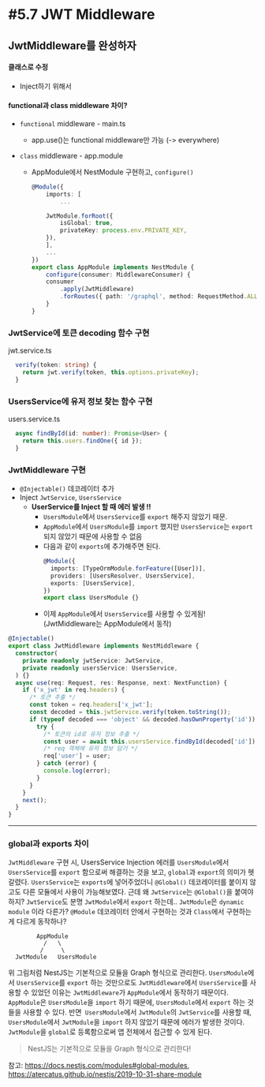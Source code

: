 # #5.7 JWT Middleware

## JwtMiddleware를 완성하자

#### 클래스로 수정

- Inject하기 위해서

#### functional과 class middleware 차이?

- `functional` middleware - main.ts
  - app.use()는 functional middleware만 가능 (-> everywhere)
- `class` middleware - app.module

  - AppModule에서 NestModule 구현하고, `configure()`

    ```ts
    @Module({
        imports: [
            ...

        JwtModule.forRoot({
            isGlobal: true,
            privateKey: process.env.PRIVATE_KEY,
        }),
        ],
        ...
    })
    export class AppModule implements NestModule {
        configure(consumer: MiddlewareConsumer) {
        consumer
            .apply(JwtMiddleware)
            .forRoutes({ path: '/graphql', method: RequestMethod.ALL });
        }
    }
    ```

### JwtService에 토큰 decoding 함수 구현

jwt.service.ts

```ts
  verify(token: string) {
    return jwt.verify(token, this.options.privateKey);
  }
```

### UsersService에 유저 정보 찾는 함수 구현

users.service.ts

```ts
  async findById(id: number): Promise<User> {
    return this.users.findOne({ id });
  }
```

### JwtMiddleware 구현

- `@Injectable()` 데코레이터 추가
- Inject `JwtService`, `UsersService`
  - **UserService를 Inject 할 때 에러 발생 !!**
    - `UsersModule`에서 `UsersService`를 `export` 해주지 않았기 때문.
    - `AppModule`에서 `UsersModule`를 `import` 했지만 `UsersService`는 `export` 되지 않았기 때문에 사용할 수 없음
    - 다음과 같이 `exports`에 추가해주면 된다.
      ```ts
      @Module({
        imports: [TypeOrmModule.forFeature([User])],
        providers: [UsersResolver, UsersService],
        exports: [UsersService],
      })
      export class UsersModule {}
      ```
    - 이제 `AppModule`에서 `UsersService`를 사용할 수 있게됨! (JwtMiddleware는 AppModule에서 동작)

```ts
@Injectable()
export class JwtMiddleware implements NestMiddleware {
  constructor(
    private readonly jwtService: JwtService,
    private readonly usersService: UsersService,
  ) {}
  async use(req: Request, res: Response, next: NextFunction) {
    if ('x_jwt' in req.headers) {
      /* 토큰 추출 */
      const token = req.headers['x_jwt'];
      const decoded = this.jwtService.verify(token.toString());
      if (typeof decoded === 'object' && decoded.hasOwnProperty('id')) {
        try {
          /* 토큰의 id로 유저 정보 추출 */
          const user = await this.usersService.findById(decoded['id']);
          /* req 객체에 유저 정보 담기 */
          req['user'] = user;
        } catch (error) {
          console.log(error);
        }
      }
    }
    next();
  }
}
```

---

### global과 exports 차이

`JwtMiddleware` 구현 시, UsersService Injection 에러를 `UsersModule`에서 `UsersService`를 `export` 함으로써 해결하는 것을 보고, `global`과 `export`의 의미가 헷갈렸다. `UsersService`는 `exports`에 넣어주었더니 `@Global()` 데코레이터를 붙이지 않고도 다른 모듈에서 사용이 가능해보였다. 근데 왜 `JwtService`는 `@Global()`을 붙여야하지? `JwtService`도 분명 `JwtModule`에서 `export` 하는데.. `JwtModule`은 `dynamic module` 이라 다른가? `@Module` 데코레이터 안에서 구현하는 것과 `Class`에서 구현하는 게 다르게 동작하나?

```
        AppModule
          /   \
         /     \
  JwtModule   UsersModule
```

위 그림처럼 NestJS는 기본적으로 모듈을 Graph 형식으로 관리한다. `UsersModule`에서 `UsersService`를 `export` 하는 것만으로도 `JwtMiddleware`에서 `UsersService`를 사용할 수 있었던 이유는 `JwtMiddleware`가 `AppModule`에서 동작하기 때문이다. `AppModule`은 `UsersModule`을 `import` 하기 때문에, `UsersModule`에서 `export` 하는 것들을 사용할 수 있다. 반면` UsersModule`에서 `JwtModule`의 `JwtService`를 사용할 때, `UsersModule`에서 `JwtModule`을 `import` 하지 않았기 때문에 에러가 발생한 것이다. `JwtModule`을 `global`로 등록함으로써 앱 전체에서 접근할 수 있게 된다.

> NestJS는 기본적으로 모듈을 Graph 형식으로 관리한다!

참고: https://docs.nestjs.com/modules#global-modules, https://atercatus.github.io/nestjs/2019-10-31-share-module
